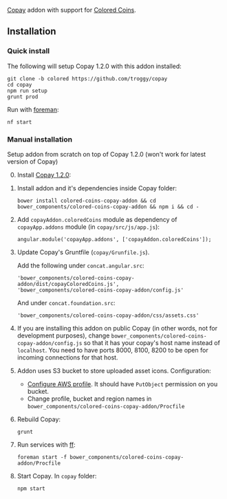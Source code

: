 [Copay](https://github.com/bitpay/copay) addon with support for [Colored Coins](http://coloredcoins.org).

## Installation

### Quick install

The following will setup Copay 1.2.0 with this addon installed:
````
git clone -b colored https://github.com/troggy/copay
cd copay
npm run setup
grunt prod
````

Run with [foreman](https://www.npmjs.com/package/foreman):
````
nf start
````


### Manual installation

Setup addon from scratch on top of Copay 1.2.0 (won't work for latest version of Copay)

0. Install [Copay 1.2.0](https://github.com/bitpay/copay):
    
1. Install addon and it's dependencies inside Copay folder:

    ````
    bower install colored-coins-copay-addon && cd bower_components/colored-coins-copay-addon && npm i && cd -
    ````

2. Add ``copayAddon.coloredCoins`` module as dependency of ``copayApp.addons`` module (in ``copay/src/js/app.js``):

     ````
     angular.module('copayApp.addons', ['copayAddon.coloredCoins']);
     ````
     
3. Update Copay's Gruntfile (``copay/Grunfile.js``).
    
    Add the following under ``concat.angular.src``:

    ````
    'bower_components/colored-coins-copay-addon/dist/copayColoredCoins.js',
    'bower_components/colored-coins-copay-addon/config.js'
    ````
    
    And under ``concat.foundation.src``:
    
    ````
    'bower_components/colored-coins-copay-addon/css/assets.css'
    ````
    
4. If you are installing this addon on public Copay (in other words, not for development purposes), change
``bower_components/colored-coins-copay-addon/config.js`` so that it has your copay's host name instead of ``localhost``.
You need to have ports 8000, 8100, 8200 to be open for incoming connections for that host.

5. Addon uses S3 bucket to store uploaded asset icons. Configuration:
   - [Configure AWS profile](http://docs.aws.amazon.com/AWSJavaScriptSDK/guide/node-configuring.html). It should have ``PutObject`` permission on you bucket.
   - Change profile, bucket and region names in ``bower_components/colored-coins-copay-addon/Procfile``

5. Rebuild Copay:

    ````
    grunt
    ````
    
6. Run services with [ff](https://www.npmjs.com/package/foreman):
   
    ````
    foreman start -f bower_components/colored-coins-copay-addon/Procfile
    ````

8. Start Copay. In ``copay`` folder:

    ````
    npm start
    ````

